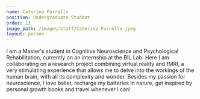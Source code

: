 ```yaml
---
name: Caterina Parrello
position: Undergraduate Student
order: 13
image_path: /images/staff/Caterina Parrello.jpeg
layout: person
---
```

I am a Master's student in Cognitive Neuroscience and Psychological Rehabilitation, currently on an internship at the BIL Lab. Here I am collaborating on a research project combining virtual reality and fMRI, a very stimulating experience that allows me to delve into the workings of the human brain, with all its complexity and wonder. Besides my passion for neuroscience, I love ballet, recharge my batteries in nature, get inspired by personal growth books and travel whenever I can!
